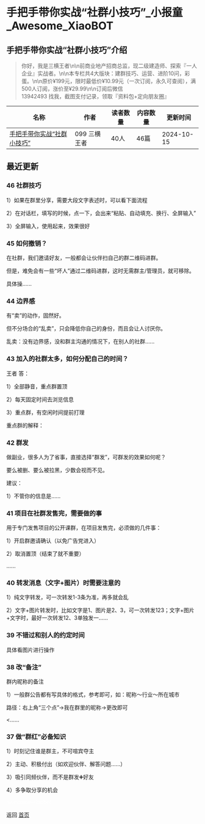 # 手把手带你实战“社群小技巧”_小报童_Awesome_XiaoBOT

## 手把手带你实战“社群小技巧”介绍
> 你好，我是三横王者\n\n前商业地产招商总监，现二级建造师、探索『一人企业』实战者。\n\n本专栏共4大版块：建群技巧、运营、进阶10问，彩蛋。\n\n原价¥199元，限时最低价¥10.99元（一次订阅，永久可查阅），满500人订阅，涨价至¥29.99\n\n订阅后微信  
13942493 找我，截图支付记录，领取『资料包+定向朋友圈』  
  


|名称|作者|读者数量|内容数量|更新时间|
|---|---|---|---|---|
|[手把手带你实战“社群小技巧”](https://xiaobot.net/p/WZ099?refer=0b133df9-27dc-423b-8101-639049001c13)|099   三横王者|40人|46篇|2024-10-15|

## 最近更新
### 46 社群技巧

1）如果在群里分享，需要大段文字表述时，可以看下面流程

2）在对话栏，填写的时候，点一下，会出来“粘贴、自动填充、换行、全屏输入”

3）全屏输入，使用起来，效果很好

### 45 如何撤销？

在社群，我们邀请好友，一般都会让伙伴扫自己的群二维码进群。

但是，难免会有一些“坏人”通过二维码进群，这时无需群主/管理员，就可移除。

具体操......

### 44 边界感

有“卖”的动作，固然好。

但不分场合的“乱卖”，只会降低你自己的身份，而且会让人讨厌你。

乱卖：没有边界感，没和群主沟通的情况下，在别人的社群......

### 43 加入的社群太多，如何分配自己的时间？

王者 答：

1）全部静音，重点群置顶

2）每天固定时间去浏览信息

3）重点群，有空闲时间提前打理

重点群的解释：

### 42 群发

做副业，很多人为了省事，直接选择“群发”，可群发的效果如何呢？

要么被删、要么被拉黑，少数会视而不见。

建议：

1）不管你的信息是......

### 41 项目在社群发售完，需要做的事

用于专门发售项目的公开课群，在项目发售完，必须做的几件事：

1）开启群邀请确认（以免广告党进入）

2）取消置顶（结束了就不重要）

......

### 40 转发消息（文字+图片）时需要注意的

1）纯文字转发，可一次转发1-3条为准，再多就会乱

2）文字+图片转发时，比如文字是1、图片是2、3，可一次转发123；文字+图片+文字时，最好一次转发12、3单独发一......

### 39 不错过和别人的约定时间

具体看图片进行操作

### 38 改“备注”

群内昵称的备注

1）一般群公告都有写具体的格式，参考即可，如：昵称～行业～所在城市

路径：右上角“三个点”→我在群里的昵称→更改即可

<......

### 37 做“群红”必备知识

1）时刻记住谁是群主，不可喧宾夺主

2）主动、积极付出（如欢迎伙伴、解答问题……）

3）吸引同频伙伴，而不是群发➕好友

4）多争取分享的机会


<a href="https://github.com/Reno9527/awesome-xiaobot" style="color: white; text-decoration: none;">awesome-xiaobot</a>

返回 [首页](../README.md)
